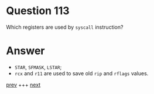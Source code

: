
# Question 113

 Which registers are used by `syscall` instruction?


# Answer



* `STAR`, `SFMASK`, `LSTAR`;
* `rcx` and `r11` are used to save old `rip` and `rflags` values.



[prev](112.md) +++ [next](114.md)
